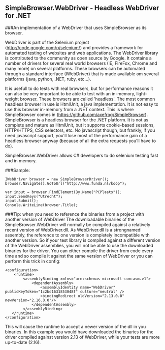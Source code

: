 SimpleBrowser.WebDriver - Headless WebDriver for .NET
-----------------------------------------------------

###An implementation of a WebDriver that uses SimpleBrowser as its browser. 

WebDriver is part of the Selenium project (http://code.google.com/p/selenium/) and provides a framework for automated testing of websites and web applications. The WebDriver library is contributed to the community as open source by Google. It contains a number of drivers for several real world browsers (IE, FireFox, Chrome and many more) on several platforms. These browsers can be automated through a standard interface (IWebDriver) that is made available om several platforms (java, python, .NET, ruby, etc...).

It is usefull to do tests with real browsers, but for performance reasons it can also be very important to be able to test with an in-memory, light-weight browser. These browsers are called 'headless'. The most common headless browser in use is HtmlUnit, a java implementation. It is not easy to use this browser in-memory from a .NET context. This is where SimpleBrowser comes in (https://github.com/axefrog/SimpleBrowser). SimpleBrowser is a headless browser for the .NET platform. It is not as complete and mature as HtmlUnit, but it supports cookie-based sessions, HTTP/HTTPS, CSS selectors, etc. No javascript though, but frankly, if you need javascript support, you'll lose most of the performance gain of a headless browser anyway (because of all the extra requests you'll have to do).

SimpleBrowser.WebDriver allows C# developers to do selenium testing fast and in memory.

###Sample:

    IWebDriver browser = new SimpleBrowserDriver();
    browser.Navigate().GoToUrl("http://www.funda.nl/koop");

    var input = browser.FindElement(By.Name("PCPlaats"));
    input.SendKeys("Utrecht");
    input.Submit();
    Console.WriteLine(browser.Title);

###Tip: when you need to reference the binaries from a project with another version of WebDriver
The downloadable binaries of the SimpleBrowser.WebDriver will normally be compiled against a relatively recent version of WebDriver.dll. As WebDriver.dll is a strongnamed assembly, the reference to one version is completely incompatible with another version. So if your test library is compiled against a different version of the WebDriver assemblies, you will not be able to use the downloaded binaries for the driver. You can either compile the driver from code every time and so compile it against the same version of WebDriver or you can perform this trick in config:

    <configuration>
        <runtime>
            <assemblyBinding xmlns="urn:schemas-microsoft-com:asm.v1">
                <dependentAssembly>
                    <assemblyIdentity name="WebDriver" publicKeyToken="1c2bd1631853048f" culture="neutral" />
                    <bindingRedirect oldVersion="2.13.0.0" newVersion="2.16.0.0"/>
                </dependentAssembly>
            </assemblyBinding>
       </runtime>
    </configuration>

This will cause the runtime to accept a newer version of the dll in you binaries. In this example you would have downloaded the binaries for the driver compiled against version 2.13 of WebDriver, while your tests are more up-to-date (2.16).